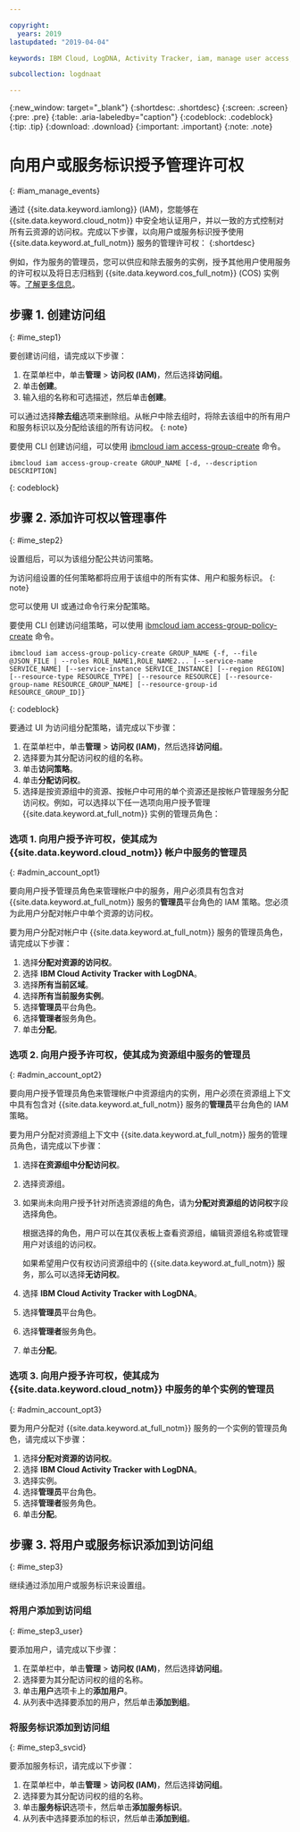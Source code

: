 ```yaml
---

copyright:
  years: 2019
lastupdated: "2019-04-04"

keywords: IBM Cloud, LogDNA, Activity Tracker, iam, manage user access, viewer

subcollection: logdnaat

---
```


{:new_window: target="_blank"}
{:shortdesc: .shortdesc}
{:screen: .screen}
{:pre: .pre}
{:table: .aria-labeledby="caption"}
{:codeblock: .codeblock}
{:tip: .tip}
{:download: .download}
{:important: .important}
{:note: .note}

 
# 向用户或服务标识授予管理许可权
{: #iam_manage_events}

通过 {{site.data.keyword.iamlong}} (IAM)，您能够在 {{site.data.keyword.cloud_notm}} 中安全地认证用户，并以一致的方式控制对所有云资源的访问权。完成以下步骤，以向用户或服务标识授予使用 {{site.data.keyword.at_full_notm}} 服务的管理许可权：
{:shortdesc}

例如，作为服务的管理员，您可以供应和除去服务的实例，授予其他用户使用服务的许可权以及将日志归档到 {{site.data.keyword.cos_full_notm}} (COS) 实例等。[了解更多信息](/docs/services/Activity-Tracker-with-LogDNA?topic=logdnaat-iam#iam)。

## 步骤 1. 创建访问组
{: #ime_step1}

要创建访问组，请完成以下步骤：

1. 在菜单栏中，单击**管理** &gt; **访问权 (IAM)**，然后选择**访问组**。
2. 单击**创建**。
3. 输入组的名称和可选描述，然后单击**创建**。

可以通过选择**除去组**选项来删除组。从帐户中除去组时，将除去该组中的所有用户和服务标识以及分配给该组的所有访问权。
{: note}

要使用 CLI 创建访问组，可以使用 [ibmcloud iam access-group-create](/docs/cli/reference/ibmcloud?topic=cloud-cli-ibmcloud_commands_iam#ibmcloud_iam_access_group_create) 命令。
```
ibmcloud iam access-group-create GROUP_NAME [-d, --description DESCRIPTION]
```
{: codeblock}




## 步骤 2. 添加许可权以管理事件
{: #ime_step2}

设置组后，可以为该组分配公共访问策略。 

为访问组设置的任何策略都将应用于该组中的所有实体、用户和服务标识。
{: note}

您可以使用 UI 或通过命令行来分配策略。

要使用 CLI 创建访问组策略，可以使用 [ibmcloud iam access-group-policy-create](/docs/cli/reference/ibmcloud?topic=cloud-cli-ibmcloud_commands_iam#ibmcloud_iam_access_group_policy_create) 命令。

```
ibmcloud iam access-group-policy-create GROUP_NAME {-f, --file @JSON_FILE | --roles ROLE_NAME1,ROLE_NAME2... [--service-name SERVICE_NAME] [--service-instance SERVICE_INSTANCE] [--region REGION] [--resource-type RESOURCE_TYPE] [--resource RESOURCE] [--resource-group-name RESOURCE_GROUP_NAME] [--resource-group-id RESOURCE_GROUP_ID]}
```
{: codeblock}

要通过 UI 为访问组分配策略，请完成以下步骤：

1. 在菜单栏中，单击**管理** &gt; **访问权 (IAM)**，然后选择**访问组**。
2. 选择要为其分配访问权的组的名称。 
3. 单击**访问策略**。
4. 单击**分配访问权**。
5. 选择是按资源组中的资源、按帐户中可用的单个资源还是按帐户管理服务分配访问权。例如，可以选择以下任一选项向用户授予管理 {{site.data.keyword.at_full_notm}} 实例的管理员角色：

### 选项 1. 向用户授予许可权，使其成为 {{site.data.keyword.cloud_notm}} 帐户中服务的管理员
{: #admin_account_opt1}

要向用户授予管理员角色来管理帐户中的服务，用户必须具有包含对 {{site.data.keyword.at_full_notm}} 服务的**管理员**平台角色的 IAM 策略。您必须为此用户分配对帐户中单个资源的访问权。 

要为用户分配对帐户中 {{site.data.keyword.at_full_notm}} 服务的管理员角色，请完成以下步骤： 

1. 选择**分配对资源的访问权**。
2. 选择 **IBM Cloud Activity Tracker with LogDNA**。
3. 选择**所有当前区域**。
4. 选择**所有当前服务实例**。
5. 选择**管理员**平台角色。
6. 选择**管理者**服务角色。
7. 单击**分配**。

### 选项 2. 向用户授予许可权，使其成为资源组中服务的管理员
{: #admin_account_opt2}

要向用户授予管理员角色来管理帐户中资源组内的实例，用户必须在资源组上下文中具有包含对 {{site.data.keyword.at_full_notm}} 服务的**管理员**平台角色的 IAM 策略。 

要为用户分配对资源组上下文中 {{site.data.keyword.at_full_notm}} 服务的管理员角色，请完成以下步骤： 

1. 选择**在资源组中分配访问权**。
2. 选择资源组。
3. 如果尚未向用户授予针对所选资源组的角色，请为**分配对资源组的访问权**字段选择角色。 

    根据选择的角色，用户可以在其仪表板上查看资源组，编辑资源组名称或管理用户对该组的访问权。 
    
    如果希望用户仅有权访问资源组中的 {{site.data.keyword.at_full_notm}} 服务，那么可以选择**无访问权**。

4. 选择 **IBM Cloud Activity Tracker with LogDNA**。
5. 选择**管理员**平台角色。
6. 选择**管理者**服务角色。
7. 单击**分配**。

### 选项 3. 向用户授予许可权，使其成为 {{site.data.keyword.cloud_notm}} 中服务的单个实例的管理员
{: #admin_account_opt3}

要为用户分配对 {{site.data.keyword.at_full_notm}} 服务的一个实例的管理员角色，请完成以下步骤： 

1. 选择**分配对资源的访问权**。
2. 选择 **IBM Cloud Activity Tracker with LogDNA**。
3. 选择实例。
4. 选择**管理员**平台角色。
5. 选择**管理者**服务角色。
6. 单击**分配**。



## 步骤 3. 将用户或服务标识添加到访问组
{: #ime_step3}

继续通过添加用户或服务标识来设置组。

### 将用户添加到访问组
{: #ime_step3_user}

要添加用户，请完成以下步骤：

1. 在菜单栏中，单击**管理** &gt; **访问权 (IAM)**，然后选择**访问组**。
2. 选择要为其分配访问权的组的名称。 
3. 单击**用户**选项卡上的**添加用户**。
4. 从列表中选择要添加的用户，然后单击**添加到组**。


### 将服务标识添加到访问组
{: #ime_step3_svcid}

要添加服务标识，请完成以下步骤：

1. 在菜单栏中，单击**管理** &gt; **访问权 (IAM)**，然后选择**访问组**。
2. 选择要为其分配访问权的组的名称。 
3. 单击**服务标识**选项卡，然后单击**添加服务标识**。
4. 从列表中选择要添加的标识，然后单击**添加到组**。





